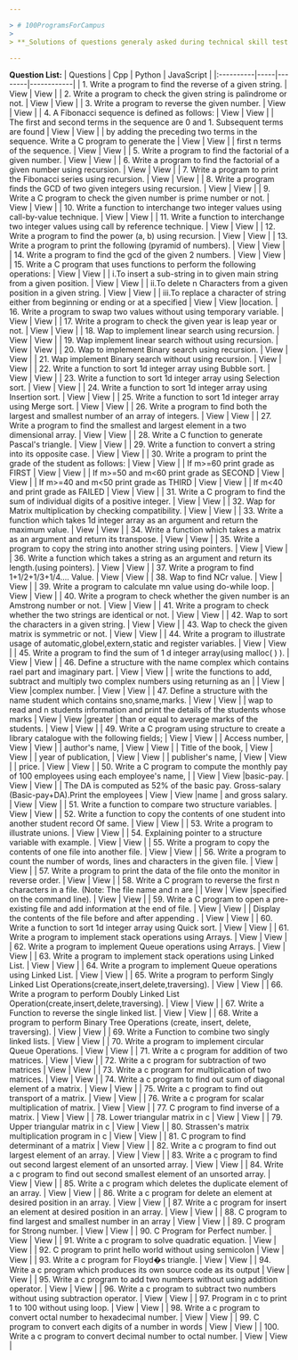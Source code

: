```yaml
---

> # 100ProgramsForCampus
>
> **_Solutions of questions generaly asked during technical skill test phase of campus recrutment process._**

---
```


**Question List:**
| Questions | Cpp | Python | JavaScript |
|:----------|-----|--------|------------|
| 1. Write a program to find the reverse of a given string. | View | View |
| 2. Write a program to check the given string is palindrome or not. | View | View |
| 3. Write a program to reverse the given number. | View | View |
| 4. A Fibonacci sequence is defined as follows: | View | View |
| The first and second terms in the sequence are 0 and 1. Subsequent terms are found | View | View |
| by adding the preceding two terms in the sequence. Write a C program to generate the | View | View |
| first n terms of the sequence. | View | View |
| 5. Write a program to find the factorial of a given number. | View | View |
| 6. Write a program to find the factorial of a given number using recursion. | View | View |
| 7. Write a program to print the Fibonacci series using recursion. | View | View |
| 8. Write a program finds the GCD of two given integers using recursion. | View | View |
| 9. Write a C program to check the given number is prime number or not. | View | View |
| 10. Write a function to interchange two integer values using call-by-value technique. | View | View |
| 11. Write a function to interchange two integer values using call by reference technique. | View | View |
| 12. Write a program to find the power (a, b) using recursion. | View | View |
| 13. Write a program to print the following (pyramid of numbers). | View | View |
| 14. Write a program to find the gcd of the given 2 numbers. | View | View |
| 15. Write a C program that uses functions to perform the following operations: | View | View |
| i.To insert a sub-string in to given main string from a given position. | View | View |
| ii.To delete n Characters from a given position in a given string. | View | View |
| iii.To replace a character of string either from beginning or ending or at a specified | View | View |location.
| 16. Write a program to swap two values without using temporary variable. | View | View |
| 17. Write a program to check the given year is leap year or not. | View | View |
| 18. Wap to implement linear search using recursion. | View | View |
| 19. Wap implement linear search without using recursion. | View | View |
| 20. Wap to implement Binary search using recursion. | View | View |
| 21. Wap implement Binary search without using recursion. | View | View |
| 22. Write a function to sort 1d integer array using Bubble sort. | View | View |
| 23. Write a function to sort 1d integer array using Selection sort. | View | View |
| 24. Write a function to sort 1d integer array using Insertion sort. | View | View |
| 25. Write a function to sort 1d integer array using Merge sort. | View | View |
| 26. Write a program to find both the largest and smallest number of an array of integers. | View | View |
| 27. Write a program to find the smallest and largest element in a two dimensional array. | View | View |
| 28. Write a C function to generate Pascal's triangle. | View | View |
| 29. Write a function to convert a string into its opposite case. | View | View |
| 30. Write a program to print the grade of the student as follows: | View | View |
| If m>=60 print grade as FIRST | View | View |
| If m>=50 and m<60 print grade as SECOND | View | View |
| If m>=40 and m<50 print grade as THIRD | View | View |
| If m<40 and print grade as FAILED | View | View |
| 31. Write a C program to find the sum of individual digits of a positive integer. | View | View |
| 32. Wap for Matrix multiplication by checking compatibility. | View | View |
| 33. Write a function which takes 1d integer array as an argument and return the maximum value. | View | View |
| 34. Write a function which takes a matrix as an argument and return its transpose. | View | View |
| 35. Write a program to copy the string into another string using pointers. | View | View |
| 36. Write a function which takes a string as an argument and return its length.(using pointers). | View | View |
| 37. Write a program to find 1+1/2+1/3+1/4.... Value. | View | View |
| 38. Wap to find NCr value. | View | View |
| 39. Write a program to calculate mn value using do-while loop. | View | View |
| 40. Write a program to check whether the given number is an Amstrong number or not. | View | View |
| 41. Write a program to check whether the two strings are identical or not. | View | View |
| 42. Wap to sort the characters in a given string. | View | View |
| 43. Wap to check the given matrix is symmetric or not. | View | View |
| 44. Write a program to illustrate usage of automatic,globel,extern,static and register variables. | View | View |
| 45. Write a program to find the sum of 1 d integer array(using malloc( ) ). | View | View |
| 46. Define a structure with the name complex which contains rael part and imaginary part. | View | View |
| write the functions to add, subtract and multiply two complex numbers using returning as an | | View | View |complex number. | View | View |
| 47. Define a structure with the name student which contains sno,sname,marks. | View | View |
| wap to read and n students information and print the details of the students whose marks | View | View |greater | than or equal to average marks of the students. | View | View |
| 49. Write a C program using structure to create a library catalogue with the following fields; | View | View |
| Access number, | View | View |
| author's name, | View | View |
| Title of the book, | View | View |
| year of publication, | View | View |
| publisher's name, | View | View |
| price. | View | View |
| 50. Write a C program to compute the monthly pay of 100 employees using each employee's name, | | View | View |basic-pay. | View | View |
| The DA is computed as 52% of the basic pay. Gross-salary (Basic-pay+DA).Print the employees | View | View |name | and gross salary. | View | View |
| 51. Write a function to compare two structure variables. | View | View |
| 52. Write a function to copy the contents of one student into another student record Of same. | View | View |
| 53. Write a program to illustrate unions. | View | View |
| 54. Explaining pointer to a structure variable with example. | View | View |
| 55. Write a program to copy the contents of one file into another file. | View | View |
| 56. Write a program to count the number of words, lines and characters in the given file. | View | View |
| 57. Write a program to print the data of the file onto the monitor in reverse order. | View | View |
| 58. Write a C program to reverse the first n characters in a file. (Note: The file name and n are | | View | View |specified on the command line). | View | View |
| 59. Write a C program to open a pre-existing file and add information at the end of file. | View | View |
| Display the contents of the file before and after appending . | View | View |
| 60. Write a function to sort 1d integer array using Quick sort. | View | View |
| 61. Write a program to implement stack operations using Arrays. | View | View |
| 62. Write a program to implement Queue operations using Arrays. | View | View |
| 63. Write a program to implement stack operations using Linked List. | View | View |
| 64. Write a program to implement Queue operations using Linked List. | View | View |
| 65. Write a program to perform Singly Linked List Operations(create,insert,delete,traversing). | View | View |
| 66. Write a program to perform Doubly Linked List Operation(create,insert,delete,traversing). | View | View |
| 67. Write a Function to reverse the single linked list. | View | View |
| 68. Write a program to perform Binary Tree Operations (create, insert, delete, traversing). | View | View |
| 69. Write a Function to combine two singly linked lists. | View | View |
| 70. Write a program to implement circular Queue Operations. | View | View |
| 71. Write a c program for addition of two matrices. | View | View |
| 72. Write a c program for subtraction of two matrices | View | View |
| 73. Write a c program for multiplication of two matrices. | View | View |
| 74. Write a c program to find out sum of diagonal element of a matrix. | View | View |
| 75. Write a c program to find out transport of a matrix. | View | View |
| 76. Write a c program for scalar multiplication of matrix. | View | View |
| 77. C program to find inverse of a matrix. | View | View |
| 78. Lower triangular matrix in c | View | View |
| 79. Upper triangular matrix in c | View | View |
| 80. Strassen's matrix multiplication program in c | View | View |
| 81. C program to find determinant of a matrix | View | View |
| 82. Write a c program to find out largest element of an array. | View | View |
| 83. Write a c program to find out second largest element of an unsorted array. | View | View |
| 84. Write a c program to find out second smallest element of an unsorted array. | View | View |
| 85. Write a c program which deletes the duplicate element of an array. | View | View |
| 86. Write a c program for delete an element at desired position in an array. | View | View |
| 87. Write a c program for insert an element at desired position in an array. | View | View |
| 88. C program to find largest and smallest number in an array | View | View |
| 89. C program for Strong number. | View | View |
| 90. C Program for Perfect number. | View | View |
| 91. Write a c program to solve quadratic equation. | View | View |
| 92. C program to print hello world without using semicolon | View | View |
| 93. Write a c program for Floyd�s triangle. | View | View |
| 94. Write a c program which produces its own source code as its output | View | View |
| 95. Write a c program to add two numbers without using addition operator. | View | View |
| 96. Write a c program to subtract two numbers without using subtraction operator. | View | View |
| 97. Program in c to print 1 to 100 without using loop. | View | View |
| 98. Write a c program to convert octal number to hexadecimal number. | View | View |
| 99. C program to convert each digits of a number in words | View | View |
| 100. Write a c program to convert decimal number to octal number. | View | View |

